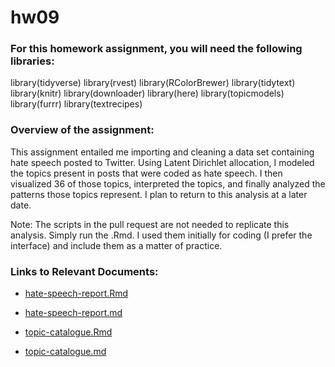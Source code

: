 # hw09

### For this homework assignment, you will need the following libraries: 
library(tidyverse)
library(rvest)
library(RColorBrewer)
library(tidytext)
library(knitr)
library(downloader)
library(here)
library(topicmodels)
library(furrr)
library(textrecipes)

### Overview of the assignment: 

This assignment entailed me importing and cleaning a data set containing hate speech posted to Twitter. Using Latent Dirichlet allocation, I modeled the topics present in posts that were coded as hate speech. I then visualized 36 of those topics, interpreted the topics, and finally analyzed the patterns those topics represent. I plan to return to this analysis at a later date. 

Note: The scripts in the pull request are not needed to replicate this analysis. Simply run the .Rmd. I used them initially for coding (I prefer the interface) and include them as a matter of practice. 

### Links to Relevant Documents:  

* [hate-speech-report.Rmd](https://github.com/zanderarnao/hw09/blob/ab688b727c325a3e4647192bca188815cadc2141/hate-speech-report.Rmd)

* [hate-speech-report.md](https://github.com/zanderarnao/hw09/blob/ab688b727c325a3e4647192bca188815cadc2141/hate-speech-report.md)

* [topic-catalogue.Rmd](https://github.com/zanderarnao/hw09/blob/ab688b727c325a3e4647192bca188815cadc2141/topic-catalogue.Rmd)

* [topic-catalogue.md](https://github.com/zanderarnao/hw09/blob/ab688b727c325a3e4647192bca188815cadc2141/topic-catalogue.md)
